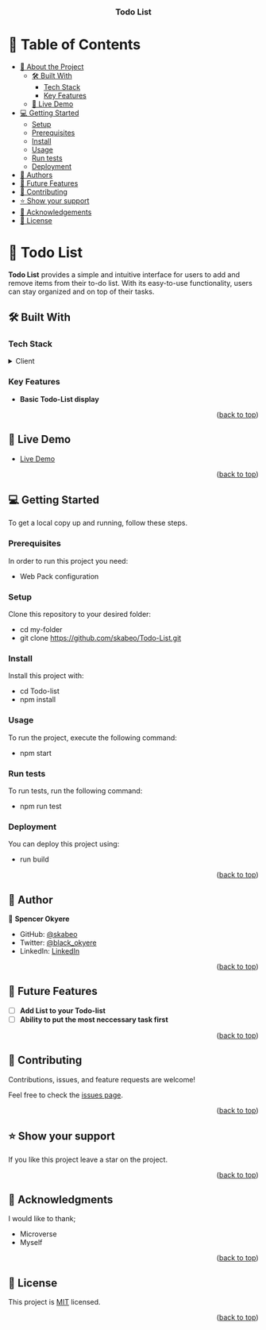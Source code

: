 <a name="readme-top"></a>

<div align="center">
  <h3><b>Todo List</b></h3>
</div>

# 📗 Table of Contents

- [📖 About the Project](#about-project)
  - [🛠 Built With](#built-with)
    - [Tech Stack](#tech-stack)
    - [Key Features](#key-features)
  - [🚀 Live Demo](#live-demo)
- [💻 Getting Started](#getting-started)
  - [Setup](#setup)
  - [Prerequisites](#prerequisites)
  - [Install](#install)
  - [Usage](#usage)
  - [Run tests](#run-tests)
  - [Deployment](#triangular_flag_on_post-deployment)
- [👥 Authors](#authors)
- [🔭 Future Features](#future-features)
- [🤝 Contributing](#contributing)
- [⭐️ Show your support](#support)
- [🙏 Acknowledgements](#acknowledgements)
- [📝 License](#license)

# 📖 Todo List<a name="about-project"></a>


**Todo List** provides a simple and intuitive interface for users to add and remove items from their to-do list. With its easy-to-use functionality, users can stay organized and on top of their tasks.

## 🛠 Built With <a name="built-with"></a>

### Tech Stack <a name="tech-stack"></a>


<details>
  <summary>Client</summary>
  <ul>
    <li><a href="https://html.org/">Web Pack</a></li>
  </ul>
</details>


### Key Features <a name="key-features"></a>


- **Basic Todo-List display**

<p align="right">(<a href="#readme-top">back to top</a>)</p>


## 🚀 Live Demo <a name="live-demo"></a>


- [Live Demo](https://skabeo.github.io/Todo-List/dist/)

<p align="right">(<a href="#readme-top">back to top</a>)</p>


## 💻 Getting Started <a name="getting-started"></a>


To get a local copy up and running, follow these steps.

### Prerequisites

In order to run this project you need:

- Web Pack configuration

### Setup

Clone this repository to your desired folder:


- cd my-folder
- git clone https://github.com/skabeo/Todo-List.git


### Install

Install this project with:

- cd Todo-list
- npm install


### Usage

To run the project, execute the following command:

- npm start


### Run tests

To run tests, run the following command:

- npm run test


### Deployment

You can deploy this project using:

- run build

<p align="right">(<a href="#readme-top">back to top</a>)</p>


## 👥 Author <a name="authors"></a>


👤 **Spencer Okyere**

- GitHub: [@skabeo](https://github.com/skabeo)
- Twitter: [@black_okyere](https://twitter.com/black_okyere)
- LinkedIn: [LinkedIn](https://linkedin.com/in/okyere-spencer-9b602623b)


<p align="right">(<a href="#readme-top">back to top</a>)</p>


## 🔭 Future Features <a name="future-features"></a>


- [ ] **Add List to your Todo-list**
- [ ] **Ability to put the most neccessary task first**

<p align="right">(<a href="#readme-top">back to top</a>)</p>


## 🤝 Contributing <a name="contributing"></a>

Contributions, issues, and feature requests are welcome!

Feel free to check the [issues page](https://github.com/skabeo/Todo-List/issues).

<p align="right">(<a href="#readme-top">back to top</a>)</p>


## ⭐️ Show your support <a name="support"></a>


If you like this project leave a star on the project.

<p align="right">(<a href="#readme-top">back to top</a>)</p>


## 🙏 Acknowledgments <a name="acknowledgements"></a>


I would like to thank;

- Microverse
- Myself

<p align="right">(<a href="#readme-top">back to top</a>)</p>


## 📝 License <a name="license"></a>

This project is [MIT](https://github.com/skabeo/Todo-List/blob/master/MIT.md) licensed.

<p align="right">(<a href="#readme-top">back to top</a>)</p>
